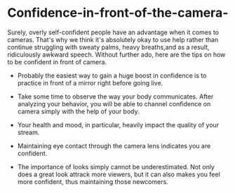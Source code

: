 # Confidence-in-front-of-the-camera-

Surely, overly self-confident people have an advantage 
when it comes to cameras. That's why we think it's 
absolutely okay to use help rather than continue 
struggling with sweaty palms, heavy breaths,and as a 
result, ridiculously awkward speech. Without further 
ado, here are the tips on how to be confident in front
of camera. 

* Probably the easiest way to gain a huge boost in 
  confidence is to practice in front of a mirror right 
  before going live. 

* Take some time to observe the way your body communicates.
  After analyzing your behavior, you will be able to 
  channel confidence on camera simply with the help of your 
  body. 

* Your health and mood, in particular, heavily impact the 
  quality of your stream. 

* Maintaining eye contact through the camera lens indicates 
  you are confident. 

* The importance of looks simply cannot be underestimated.
  Not only does a great look attrack more viewers, but it 
  can also makes you feel more confident, thus maintaining 
  those newcomers. 
